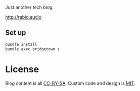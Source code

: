Just another tech blog.

http://rabid.audio

Set up
------

```bash
bundle install
bundle exec bridgetown s
```


License
=======

Blog content is all [CC-BY-SA](http://creativecommons.org/licenses/by-sa/4.0/). Custom code and design is [MIT](LICENSE).